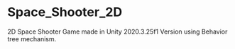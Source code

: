 # Space_Shooter_2D
2D Space Shooter Game made in Unity 2020.3.25f1 Version using Behavior tree mechanism.
